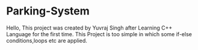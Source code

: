 # Parking-System
Hello, This project was created by Yuvraj Singh after Learning C++ Language for the first time.
This Project is too simple in which some if-else conditions,loops etc are applied.
